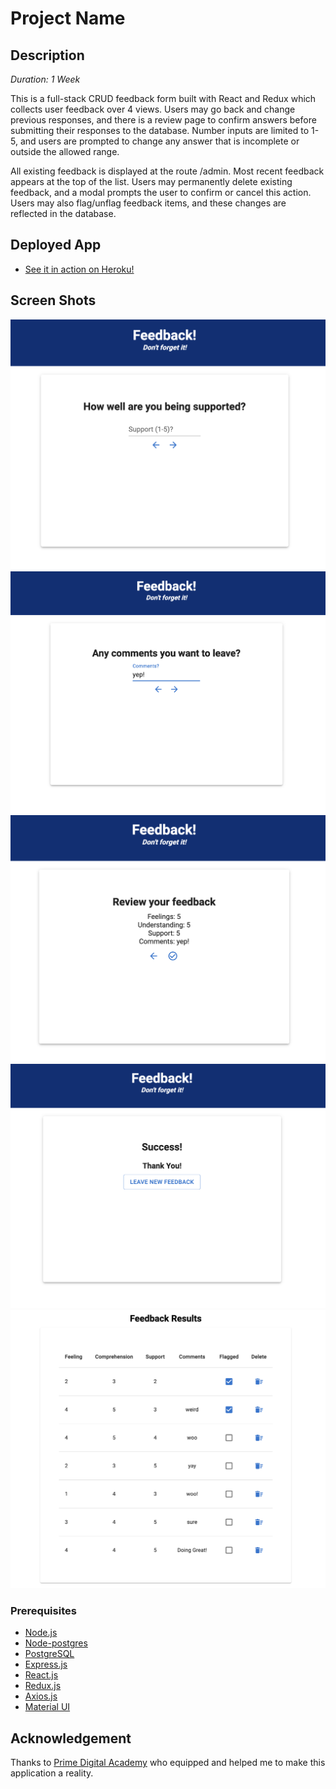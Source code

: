 # Project Name



## Description

_Duration: 1 Week_

This is a full-stack CRUD feedback form built with React and Redux which collects user feedback over 4 views. Users may go back and change previous responses, and there is a review page to confirm answers before submitting their responses to the database. Number inputs are limited to 1-5, and users are prompted to change any answer that is incomplete or outside the allowed range.

All existing feedback is displayed at the route /admin. Most recent feedback appears at the top of the list. Users may permanently delete existing feedback, and a modal prompts the user to confirm or cancel this action. Users may also flag/unflag feedback items, and these changes are reflected in the database.

## Deployed App

- [See it in action on Heroku!](https://evening-brook-21166.herokuapp.com/)


## Screen Shots

![Screenshot](/public/images/support.png)
![Screenshot](/public/images/comments.png)
![Screenshot](/public/images/review.png)
![Screenshot](/public/images/success.png)
![Screenshot](/public/images/admin.png)

### Prerequisites

- [Node.js](https://nodejs.org/en/)
- [Node-postgres](https://node-postgres.com/)
- [PostgreSQL](https://www.postgresql.org/)
- [Express.js](https://expressjs.com/)
- [React.js](https://reactjs.org/)
- [Redux.js](https://redux.js.org/)
- [Axios.js](https://axios-http.com)
- [Material UI](https://mui.com/)

## Acknowledgement
Thanks to [Prime Digital Academy](www.primeacademy.io) who equipped and helped me to make this application a reality. 
